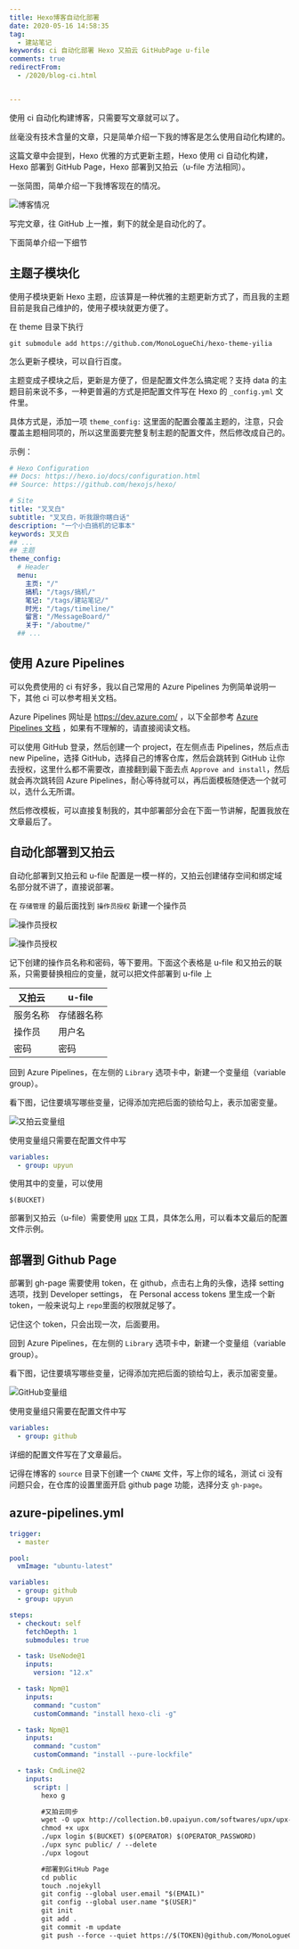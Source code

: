 ```yaml
---
title: Hexo博客自动化部署
date: 2020-05-16 14:58:35
tag: 
  - 建站笔记
keywords: ci 自动化部署 Hexo 又拍云 GitHubPage u-file
comments: true
redirectFrom:
  - /2020/blog-ci.html


---
```


使用 ci 自动化构建博客，只需要写文章就可以了。

<!-- more -->

丝毫没有技术含量的文章，只是简单介绍一下我的博客是怎么使用自动化构建的。

这篇文章中会提到，Hexo 优雅的方式更新主题，Hexo 使用 ci 自动化构建，Hexo 部署到 GitHub Page，Hexo 部署到又拍云（u-file 方法相同）。

一张简图，简单介绍一下我博客现在的情况。

![博客情况](./img/sketch1589621851548.png)

写完文章，往 GitHub 上一推，剩下的就全是自动化的了。

下面简单介绍一下细节

## 主题子模块化

使用子模块更新 Hexo 主题，应该算是一种优雅的主题更新方式了，而且我的主题目前是我自己维护的，使用子模块就更方便了。

在 theme 目录下执行

```
git submodule add https://github.com/MonoLogueChi/hexo-theme-yilia
```

怎么更新子模块，可以自行百度。

主题变成子模块之后，更新是方便了，但是配置文件怎么搞定呢？支持 data 的主题目前来说不多，一种更普遍的方式是把配置文件写在 Hexo 的 `_config.yml` 文件里。

具体方式是，添加一项 `theme_config:` 这里面的配置会覆盖主题的，注意，只会覆盖主题相同项的，所以这里面要完整复制主题的配置文件，然后修改成自己的。

示例：

```yaml
# Hexo Configuration
## Docs: https://hexo.io/docs/configuration.html
## Source: https://github.com/hexojs/hexo/

# Site
title: "叉叉白"
subtitle: "叉叉白，听我跟你瞎白话"
description: "一个小白搞机的记事本"
keywords: 叉叉白
## ...
## 主题
theme_config:
  # Header
  menu:
    主页: "/"
    搞机: "/tags/搞机/"
    笔记: "/tags/建站笔记/"
    时光: "/tags/timeline/"
    留言: "/MessageBoard/"
    关于: "/aboutme/"
  ## ...
```

## 使用 Azure Pipelines

可以免费使用的 ci 有好多，我以自己常用的 Azure Pipelines 为例简单说明一下，其他 ci 可以参考相关文档。

Azure Pipelines 网址是 https://dev.azure.com/ ，以下全部参考 [Azure Pipelines 文档](https://docs.microsoft.com/en-us/azure/devops/pipelines/get-started/pipelines-sign-up?view=azure-devops) ，如果有不理解的，请直接阅读文档。

可以使用 GitHub 登录，然后创建一个 project，在左侧点击 Pipelines，然后点击 new Pipeline，选择 GitHub，选择自己的博客仓库，然后会跳转到 GitHub 让你去授权，这里什么都不需要改，直接翻到最下面去点 `Approve and install`，然后就会再次跳转回 Azure Pipelines，耐心等待就可以，再后面模板随便选一个就可以，选什么无所谓。

然后修改模板，可以直接复制我的，其中部署部分会在下面一节讲解，配置我放在文章最后了。

## 自动化部署到又拍云

自动化部署到又拍云和 u-file 配置是一模一样的，又拍云创建储存空间和绑定域名部分就不讲了，直接说部署。

在 `存储管理` 的最后面找到 `操作员授权` 新建一个操作员

![操作员授权](./img/Snipaste_2020-05-16_18-18-47.png)

![操作员授权](./img/Snipaste_2020-05-16_18-17-50.png)

记下创建的操作员名称和密码，等下要用。下面这个表格是 u-file 和又拍云的联系，只需要替换相应的变量，就可以把文件部署到 u-file 上

| 又拍云   | u-file     |
| -------- | ---------- |
| 服务名称 | 存储器名称 |
| 操作员   | 用户名     |
| 密码     | 密码       |

回到 Azure Pipelines，在左侧的 `Library` 选项卡中，新建一个变量组（variable group）。

看下图，记住要填写哪些变量，记得添加完把后面的锁给勾上，表示加密变量。

![又拍云变量组](./img/Snipaste_2020-05-16_18-32-22.png)

使用变量组只需要在配置文件中写

```yaml
variables:
  - group: upyun
```

使用其中的变量，可以使用

```
$(BUCKET)
```

部署到又拍云（u-file）需要使用 [upx](https://github.com/upyun/upx) 工具，具体怎么用，可以看本文最后的配置文件示例。

## 部署到 Github Page

部署到 gh-page 需要使用 token，在 github，点击右上角的头像，选择 setting 选项，找到 Developer settings， 在 Personal access tokens 里生成一个新 token，一般来说勾上 `repo`里面的权限就足够了。

记住这个 token，只会出现一次，后面要用。

回到 Azure Pipelines，在左侧的 `Library` 选项卡中，新建一个变量组（variable group）。

看下图，记住要填写哪些变量，记得添加完把后面的锁给勾上，表示加密变量。

![GitHub变量组](./img/Snipaste_2020-05-16_18-46-46.png)

使用变量组只需要在配置文件中写

```yaml
variables:
  - group: github
```

详细的配置文件写在了文章最后。

记得在博客的 `source` 目录下创建一个 `CNAME` 文件，写上你的域名，测试 ci 没有问题只会，在仓库的设置里面开启 github page 功能，选择分支 `gh-page`。

## azure-pipelines.yml

```yaml azure-pipelines.yml
trigger:
  - master

pool:
  vmImage: "ubuntu-latest"

variables:
  - group: github
  - group: upyun

steps:
  - checkout: self
    fetchDepth: 1
    submodules: true

  - task: UseNode@1
    inputs:
      version: "12.x"

  - task: Npm@1
    inputs:
      command: "custom"
      customCommand: "install hexo-cli -g"

  - task: Npm@1
    inputs:
      command: "custom"
      customCommand: "install --pure-lockfile"

  - task: CmdLine@2
    inputs:
      script: |
        hexo g

        #又拍云同步
        wget -O upx http://collection.b0.upaiyun.com/softwares/upx/upx-linux-amd64-v0.2.6
        chmod +x upx
        ./upx login $(BUCKET) $(OPERATOR) $(OPERATOR_PASSWORD)
        ./upx sync public/ / --delete
        ./upx logout

        #部署到GitHub Page
        cd public
        touch .nojekyll
        git config --global user.email "$(EMAIL)"
        git config --global user.name "$(USER)"
        git init
        git add .
        git commit -m update
        git push --force --quiet https://$(TOKEN)@github.com/MonoLogueChi/blog.xxwhite.com.git master:gh-pages
```
